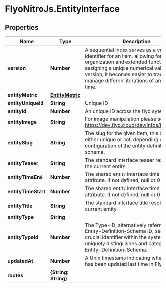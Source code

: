 # FlyoNitroJs.EntityInterface

## Properties

Name | Type | Description | Notes
------------ | ------------- | ------------- | -------------
**version** | **Number** | A sequential index serves as a version identifier for an item, allowing for improved organization and extended functionality. By assigning a unique numerical value to each version, it becomes easier to track and manage different iterations of an item over time. | [optional] 
**entityMetric** | [**EntityMetric**](EntityMetric.md) |  | [optional] 
**entityUniqueId** | **String** | Unique ID | [optional] 
**entityId** | **Number** | An unique ID across the flyo sytem | [optional] 
**entityImage** | **String** | For image manipulation please see https://dev.flyo.cloud/dev/infos/images.html | [optional] 
**entitySlug** | **String** | The slug for the given item, this can be either unique or not, depending on the configuration of the entity definition schema. | [optional] 
**entityTeaser** | **String** | The standard interface teaser resolved for the current entity | [optional] 
**entityTimeEnd** | **Number** | The shared entity interface time end attribute. If not defined, null or 0 is returned | [optional] 
**entityTimeStart** | **Number** | The shared entity interface time start attribute. If not defined, null or 0 is returned | [optional] 
**entityTitle** | **String** | The standard interface title resolved for the current entity | [optional] 
**entityType** | **String** |  | [optional] 
**entityTypeId** | **Number** | The Type-ID, alternatively referred to as the Entity-Definition-Schema ID, serves as a crucial identifier within the system. It uniquely distinguishes and categorizes the Entity-Definition-Schema. | [optional] 
**updatedAt** | **Number** | A Unix timestamp indicating when the entity has been updated last time in Flyo. | [optional] 
**routes** | **{String: String}** |  | [optional] 


